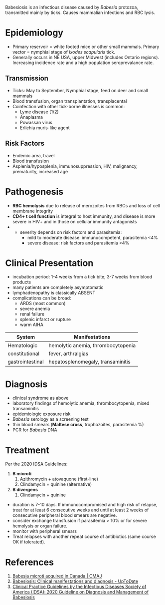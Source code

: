 Babesiosis is an infectious disease caused by *Babesia* protozoa, transmitted mainly by ticks. Causes mammalian infections and RBC lysis.

# Epidemiology
-   Primary reservoir = white footed mice or other small mammals. Primary vector = nymphial stage of *Ixodes scapularis* tick.
-   Generally occurs in NE USA, upper Midwest (includes Ontario regions). Increasing incidence rate and a high population seroprevalance rate.

## Transmission
- Ticks: May to September, Nymphial stage, feed on deer and small mammals
- Blood transfusion, organ transplantation, transplacental
- Coinfection with other tick-borne illnesses is common:
	-   Lyme disease (1/2)
	-   Anaplasma
	-   Powassan virus
	-   Erlichia muris-like agent

## Risk Factors
- Endemic area, travel
- Blood transfusion
- Asplenia/hyposplenia, immunosuppression, HIV, malignancy, prematurity, increased age

# Pathogenesis
- **RBC hemolysis** due to release of merozoites from RBCs and loss of cell membrane integrity
- **CD4+ t cell function** is integral to host immunity, and disease is more severe in HIV+ and in those on cellular immunity antagonists
- - severity depends on risk factors and parasitemia:
	- mild to moderate disease: immunocompetent, parasitemia <4%
	- severe disease: risk factors and parasitemia >4%

# Clinical Presentation
- incubation period: 1-4 weeks from a tick bite; 3-7 weeks from blood products
- many patients are completely asymptomatic
- lymphadenopathy is classically ABSENT
- complications can be broad:
	- ARDS (most common)
	- severe anemia
	- renal failure
	- splenic infarct or rupture
	- warm AIHA

| System           | Manifestations                     |
| ---------------- | ---------------------------------- |
| Hematologic      | hemolytic anemia, thrombocytopenia |
| constitutional   | fever, arthralgias                 |
| gastrointestinal | hepatosplenomegaly, transaminitis  |

# Diagnosis
- clinical syndrome as above
- laboratory findings of hemolytic anemia, thrombocytopenia, mixed transaminitis
- epidemiologic exposure risk
- *Babesia* serology as a screening test
- thin blood smears (**Maltese cross**, trophozoites, parasitemia %)
- PCR for *Babesia* DNA

# Treatment 
Per the 2020 IDSA Guidelines:

1. **B microti**
	1. Azithromycin + atovaquone (first-line)
	2. Clindamycin + quinine (alternative)
2. **B divergens**
	1. Clindamycin + quinine

- duration is 7-10 days. If immunocompromised and high risk of relapse, treat for at least 6 consecutive weeks and until at least 2 weeks of consecutive peripheral blood smears are negative.
- consider exchange transfusion if parasitemia > 10% or for severe hemolysis or organ failure. 
- monitor with peripheral smears
- Treat relapses with another repeat course of antibiotics (same course OK if tolerated).

# References
1.  [Babesia microti acquired in Canada | CMAJ](https://www.cmaj.ca/content/193/31/E1213)
2.  [Babesiosis: Clinical manifestations and diagnosis - UpToDate](https://www.uptodate.com/contents/babesiosis-clinical-manifestations-and-diagnosis?search=babesiosis&source=search_result&selectedTitle=1~75&usage_type=default&display_rank=1)
3. [Clinical Practice Guidelines by the Infectious Diseases Society of America (IDSA): 2020 Guideline on Diagnosis and Management of Babesiosis](https://www.idsociety.org/practice-guideline/babesiosis/)